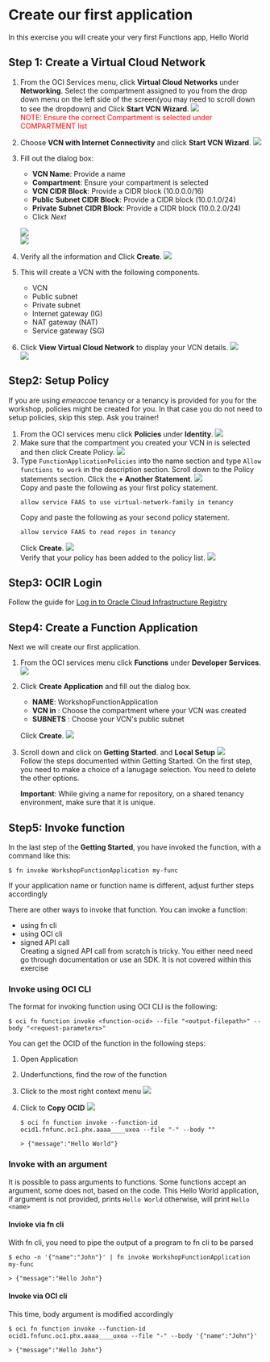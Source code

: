 # Create our first application
In this exercise you will create your very first Functions app, Hello World

## Step 1: Create a Virtual Cloud Network
1. From the OCI Services menu, click **Virtual Cloud Networks** under **Networking**. Select the compartment assigned to you from the drop down menu on the left side of the screen(you may need to scroll down to see the dropdown) and Click **Start VCN Wizard**.
    ![](./images/HAApplication_001.png)  
    <span style="color: red">NOTE: Ensure the correct Compartment is selected under COMPARTMENT list</span>
2. Choose **VCN with Internet Connectivity** and click **Start VCN Wizard**.
    ![](./images/HAApplication_002.png)  
3. Fill out the dialog box:
    - **VCN Name**: Provide a name
    - **Compartment**: Ensure your compartment is selected
    - **VCN CIDR Block**: Provide a CIDR block (10.0.0.0/16)
    - **Public Subnet CIDR Block**: Provide a CIDR block (10.0.1.0/24)
    - **Private Subnet CIDR Block**: Provide a CIDR block (10.0.2.0/24)
    - Click *Next*

    ![](./images/Function_001.png)  
    ![](./images/HAApplication_004.png)  
4. Verify all the information and Click **Create**.
    ![](./images/Function_002.png) 
5. This will create a VCN with the following components.
    - VCN
    - Public subnet
    - Private subnet
    - Internet gateway (IG)
    - NAT gateway (NAT)
    - Service gateway (SG)
6. Click **View Virtual Cloud Network** to display your VCN details.
    ![](./images/HAApplication_006.png)  
    ![](./images/Function_003.png)  

## Step2: Setup Policy
If you are using *emeaccoe* tenancy or a tenancy is provided for you for the workshop, policies might be created for you. In that case you do not need to setup policies, skip this step. Ask you trainer!

1. From the OCI services menu click **Policies** under **Identity**.
    ![](./images/Function_040.png)  
2. Make sure that the compartment you created your VCN in is selected and then click Create Policy.
    ![](./images/Function_041.png)  
3. Type `FunctionApplicationPolicies` into the name section and type `Allow functions to work` in the description section. Scroll down to the Policy statements section. Click the **+ Another Statement**.
    ![](./images/Function_042.png)  
    Copy and paste the following as your first policy statement.
    ```
    allow service FAAS to use virtual-network-family in tenancy
    ```
    Copy and paste the following as your second policy statement.
    ```
    allow service FAAS to read repos in tenancy
    ```
    Click **Create**.
    ![](./images/Function_043.png)  
    Verify that your policy has been added to the policy list.
    ![](./images/Function_044.png)  

## Step3: OCIR Login
Follow the guide for [Log in to Oracle Cloud Infrastructure Registry](https://docs.oracle.com/en-us/iaas/Content/Functions/Tasks/functionslogintoocir.htm)


## Step4: Create a Function Application
Next we will create our first application.
1. From the OCI services menu click **Functions** under **Developer Services**.
    ![](./images/Function_039.png)  
2. Click **Create Application** and fill out the dialog box.
    - **NAME**: WorkshopFunctionApplication
    - **VCN in** : Choose the compartment where your VCN was created
    - **SUBNETS** : Choose your VCN's public subnet
    
    Click **Create**.
    ![](./images/Function_030.png)  
3. Scroll down and click on **Getting Started**. and **Local Setup**
    ![](./images/Function_045.png)  
    Follow the steps documented within Getting Started. On the first step, you need to make a choice of a lanugage selection. You need to delete the other options.

    **Important**: While giving a name for repository, on a shared tenancy environment, make sure that it is unique.

## Step5: Invoke function
In the last step of the **Getting Started**, you have invoked the function, with a command like this:
```shell
$ fn invoke WorkshopFunctionApplication my-func
```
If your application name or function name is different, adjust further steps accordingly

There are other ways to invoke that function. You can invoke a function:
- using fn cli
- using OCI cli
- signed API call  
    Creating a signed API call from scratch is tricky. You either need need go through documentation or use an SDK. It is not covered within this exercise

### Invoke using OCI CLI
The format for invoking function using OCI CLI is the following:
```shell
$ oci fn function invoke <function-ocid> --file "<output-filepath>" --body "<request-parameters>"
```
You can get the OCID of the function in the following steps:
1. Open Application
2. Underfunctions, find the row of the function
3. Click to the most right context menu
    ![](./images/Function_100.png)  
4. Click to **Copy OCID**
    ![](./images/Function_101.png)  

    ```shell
    $ oci fn function invoke --function-id ocid1.fnfunc.oc1.phx.aaaa____uxoa --file "-" --body ""

    > {"message":"Hello World"}
    ```
### Invoke with an argument
It is possible to pass arguments to functions. Some functions accept an argument, some does not, based on the code. This Hello World application, if argument is not provided, prints `Hello World` otherwise, will print `Hello <name>`

#### Invioke via fn cli
With fn cli, you need to pipe the output of a program to fn cli to be parsed
```shell
$ echo -n '{"name":"John"}' | fn invoke WorkshopFunctionApplication my-func

> {"message":"Hello John"}
```

#### Invoke via OCI cli
This time, body argument is modified accordingly
```shell
$ oci fn function invoke --function-id ocid1.fnfunc.oc1.phx.aaaa____uxoa --file "-" --body '{"name":"John"}'

> {"message":"Hello John"}
```